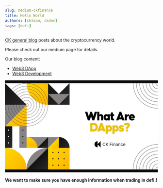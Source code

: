 ```yaml
---
slug: medium-ckfinance
title: Hello World
authors: [ckteam, ckdev]
tags: [defi]
---
```


[CK general blog](https://ckfinance.medium.com/) posts about the cryptocurrency world.

Please check out our medium page for details.

<!-- truncate -->

Our blog content:

- [Web3 DApp](https://ckfinance.medium.com/web3-dapp-ce84cca00039)
- [Web3 Development](https://ckfinance.medium.com/web3-development-f105641cd3ae)

![CK Finance | Medium](./medium-blog-ckfinance.jpg)

**We want to make sure you have enough information when trading in defi.!**